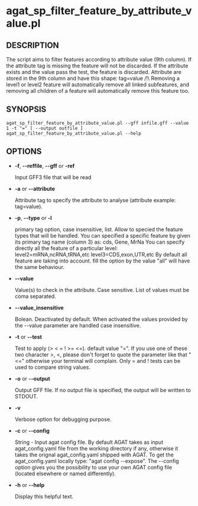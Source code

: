 # agat\_sp\_filter\_feature\_by\_attribute\_value.pl

## DESCRIPTION

The script aims to filter features according to attribute value (9th column).
If the attribute tag is missing the feature will not be discarded.
If the attribute exists and the value pass the test, the feature is discarded.
Attribute are stored in the 9th column and have this shape: tag=value
/!\\ Removing a level1 or level2 feature will automatically remove all linked subfeatures, and
removing all children of a feature will automatically remove this feature too.

## SYNOPSIS

```
agat_sp_filter_feature_by_attribute_value.pl --gff infile.gff --value 1 -t "=" [ --output outfile ]
agat_sp_filter_feature_by_attribute_value.pl --help
```

## OPTIONS

- **-f**, **--reffile**, **--gff**  or **-ref**

    Input GFF3 file that will be read

- **-a** or **--attribute**

    Attribute tag to specify the attribute to analyse (attribute example: tag=value).

- **-p**,  **--type** or  **-l**

    primary tag option, case insensitive, list. Allow to specied the feature types that will be handled.
    You can specified a specific feature by given its primary tag name (column 3) as: cds, Gene, MrNa
    You can specify directly all the feature of a particular level:
          level2=mRNA,ncRNA,tRNA,etc
          level3=CDS,exon,UTR,etc
    By default all feature are taking into account. fill the option by the value "all" will have the same behaviour.

- **--value**

    Value(s) to check in the attribute. Case sensitive. List of values must be coma separated. 

- **--value\_insensitive**

    Bolean. Deactivated by default. When activated the values provided by the --value parameter are handled case insensitive.


- **-t** or **--test**

    Test to apply (> < = ! >= <=). default value "=". 
    If you use one of these two character >, <, please don't forget to quote the
    parameter like that "<=" otherwise your terminal will complain.
    Only = and ! tests can be used to compare string values.

- **-o** or **--output**

    Output GFF file.  If no output file is specified, the output will be
    written to STDOUT.

- **-v**

    Verbose option for debugging purpose.

- **-c** or **--config**

    String - Input agat config file. By default AGAT takes as input agat_config.yaml file from the working directory if any,
    otherwise it takes the orignal agat_config.yaml shipped with AGAT. To get the agat_config.yaml locally type: "agat config --expose".
    The --config option gives you the possibility to use your own AGAT config file (located elsewhere or named differently).

- **-h** or **--help**

    Display this helpful text.

